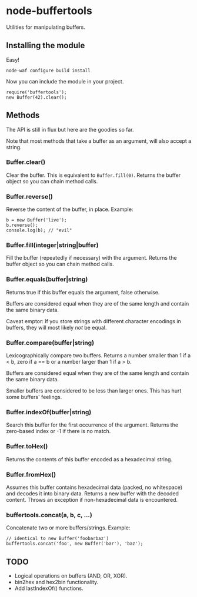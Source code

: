 # node-buffertools

Utilities for manipulating buffers.

## Installing the module

Easy!

	node-waf configure build install

Now you can include the module in your project.

	require('buffertools');
	new Buffer(42).clear();

## Methods

The API is still in flux but here are the goodies so far.

Note that most methods that take a buffer as an argument, will also accept a string.

### Buffer.clear()

Clear the buffer. This is equivalent to `Buffer.fill(0)`.
Returns the buffer object so you can chain method calls.

### Buffer.reverse()

Reverse the content of the buffer, in place. Example:

    b = new Buffer('live');
    b.reverse();
    console.log(b); // "evil"

### Buffer.fill(integer|string|buffer)

Fill the buffer (repeatedly if necessary) with the argument.
Returns the buffer object so you can chain method calls.

### Buffer.equals(buffer|string)

Returns true if this buffer equals the argument, false otherwise.

Buffers are considered equal when they are of the same length and contain
the same binary data.

Caveat emptor: If you store strings with different character encodings
in buffers, they will most likely *not* be equal.

### Buffer.compare(buffer|string)

Lexicographically compare two buffers. Returns a number smaller than 1
if a < b, zero if a == b or a number larger than 1 if a > b.

Buffers are considered equal when they are of the same length and contain
the same binary data.

Smaller buffers are considered to be less than larger ones. This has hurt
some buffers' feelings.

### Buffer.indexOf(buffer|string)

Search this buffer for the first occurrence of the argument.
Returns the zero-based index or -1 if there is no match.

### Buffer.toHex()

Returns the contents of this buffer encoded as a hexadecimal string.

### Buffer.fromHex()

Assumes this buffer contains hexadecimal data (packed, no whitespace)
and decodes it into binary data. Returns a new buffer with the decoded
content. Throws an exception if non-hexadecimal data is encountered.

### buffertools.concat(a, b, c, ...)

Concatenate two or more buffers/strings. Example:

    // identical to new Buffer('foobarbaz')
    buffertools.concat('foo', new Buffer('bar'), 'baz');

## TODO

* Logical operations on buffers (AND, OR, XOR).
* bin2hex and hex2bin functionality.
* Add lastIndexOf() functions.
